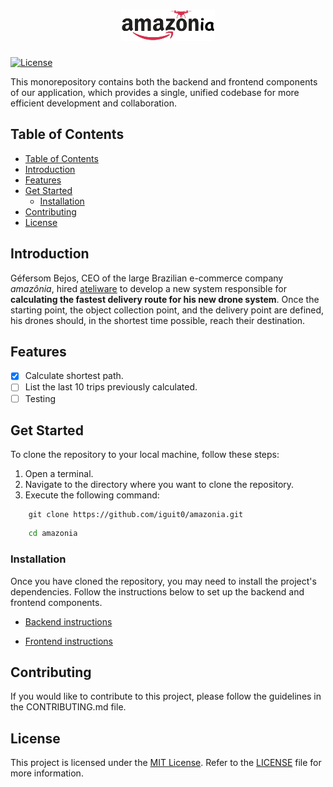<h1 align="center">
  <img src="frontend/src/assets/images/amazonia_logo.png" width="150" height="50" alt="Amazonia" />
</h1>

[![License](https://img.shields.io/badge/license-MIT-blue.svg)](https://opensource.org/licenses/MIT)

This monorepository contains both the backend and frontend components of our application, which provides a single, unified codebase for more efficient development and collaboration.


## Table of Contents

- [Table of Contents](#table-of-contents)
- [Introduction](#introduction)
- [Features](#features)
- [Get Started](#get-started)
  - [Installation](#installation)
- [Contributing](#contributing)
- [License](#license)

## Introduction

Géfersom Bejos, CEO of the large Brazilian e-commerce company *amazônia*, hired [ateliware](https://ateliware.com/en/) to develop a new system responsible for **calculating the fastest delivery route for his new drone system**. Once the starting point, the object collection point, and the delivery point are defined, his drones should, in the shortest time possible, reach their destination.

## Features

- [x] Calculate shortest path.
- [ ] List the last 10 trips previously calculated.
- [ ] Testing

## Get Started

To clone the repository to your local machine, follow these steps:
1. Open a terminal.
2. Navigate to the directory where you want to clone the repository.
3. Execute the following command:

```shell
    git clone https://github.com/iguit0/amazonia.git
```

```bash
    cd amazonia
```

### Installation

Once you have cloned the repository, you may need to install the project's dependencies. Follow the instructions below to set up the backend and frontend components.

- [Backend instructions](./backend/README.md)

- [Frontend instructions](./frontend/README.md)

## Contributing

If you would like to contribute to this project, please follow the guidelines in the CONTRIBUTING.md file.

## License
This project is licensed under the [MIT License](https://opensource.org/license/mit/). Refer to the [LICENSE](./LICENSE) file for more information.